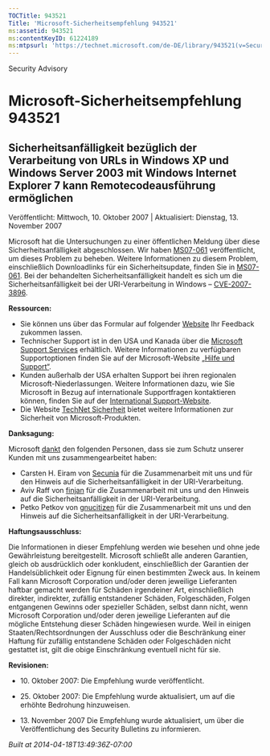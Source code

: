 ```yaml
---
TOCTitle: 943521
Title: 'Microsoft-Sicherheitsempfehlung 943521'
ms:assetid: 943521
ms:contentKeyID: 61224189
ms:mtpsurl: 'https://technet.microsoft.com/de-DE/library/943521(v=Security.10)'
---
```


Security Advisory

Microsoft-Sicherheitsempfehlung 943521
======================================

Sicherheitsanfälligkeit bezüglich der Verarbeitung von URLs in Windows XP und Windows Server 2003 mit Windows Internet Explorer 7 kann Remotecodeausführung ermöglichen
-----------------------------------------------------------------------------------------------------------------------------------------------------------------------

Veröffentlicht: Mittwoch, 10. Oktober 2007 | Aktualisiert: Dienstag, 13. November 2007

Microsoft hat die Untersuchungen zu einer öffentlichen Meldung über diese Sicherheitsanfälligkeit abgeschlossen. Wir haben [MS07-061](https://www.microsoft.com/germany/technet/sicherheit/bulletins/ms07-061.mspx) veröffentlicht, um dieses Problem zu beheben. Weitere Informationen zu diesem Problem, einschließlich Downloadlinks für ein Sicherheitsupdate, finden Sie in [MS07-061](https://www.microsoft.com/germany/technet/sicherheit/bulletins/ms07-061.mspx). Bei der behandelten Sicherheitsanfälligkeit handelt es sich um die Sicherheitsanfälligkeit bei der URI-Verarbeitung in Windows – [CVE-2007-3896](https://cve.mitre.org/cgi-bin/cvename.cgi?name=cve-2007-3896).

**Ressourcen:**

-   Sie können uns über das Formular auf folgender [Website](https://support.microsoft.com/common/survey.aspx?scid=sw;en;1257&showpage=1&ws=technet&sd=tech) Ihr Feedback zukommen lassen.
-   Technischer Support ist in den USA und Kanada über die [Microsoft Support Services](https://go.microsoft.com/fwlink/?linkid=21131) erhältlich. Weitere Informationen zu verfügbaren Supportoptionen finden Sie auf der Microsoft-Website [„Hilfe und Support“](https://support.microsoft.com/).
-   Kunden außerhalb der USA erhalten Support bei ihren regionalen Microsoft-Niederlassungen. Weitere Informationen dazu, wie Sie Microsoft in Bezug auf internationale Supportfragen kontaktieren können, finden Sie auf der [International Support-Website](https://go.microsoft.com/fwlink/?linkid=21155).
-   Die Website [TechNet Sicherheit](https://www.microsoft.com/germany/technet/sicherheit/default.mspx) bietet weitere Informationen zur Sicherheit von Microsoft-Produkten.

**Danksagung:**

Microsoft [dankt](https://www.microsoft.com/germany/technet/sicherheit/bulletins/policy.mspx) den folgenden Personen, dass sie zum Schutz unserer Kunden mit uns zusammengearbeitet haben:

-   Carsten H. Eiram von [Secunia](https://secunia.com/) für die Zusammenarbeit mit uns und für den Hinweis auf die Sicherheitsanfälligkeit in der URI-Verarbeitung.
-   Aviv Raff von [finjan](https://www.finjan.com/) für die Zusammenarbeit mit uns und den Hinweis auf die Sicherheitsanfälligkeit in der URI-Verarbeitung.
-   Petko Petkov von [gnucitizen](https://www.gnucitizen.org/) für die Zusammenarbeit mit uns und den Hinweis auf die Sicherheitsanfälligkeit in der URI-Verarbeitung.

**Haftungsausschluss:**

Die Informationen in dieser Empfehlung werden wie besehen und ohne jede Gewährleistung bereitgestellt. Microsoft schließt alle anderen Garantien, gleich ob ausdrücklich oder konkludent, einschließlich der Garantien der Handelsüblichkeit oder Eignung für einen bestimmten Zweck aus. In keinem Fall kann Microsoft Corporation und/oder deren jeweilige Lieferanten haftbar gemacht werden für Schäden irgendeiner Art, einschließlich direkter, indirekter, zufällig entstandener Schäden, Folgeschäden, Folgen entgangenen Gewinns oder spezieller Schäden, selbst dann nicht, wenn Microsoft Corporation und/oder deren jeweilige Lieferanten auf die mögliche Entstehung dieser Schäden hingewiesen wurde. Weil in einigen Staaten/Rechtsordnungen der Ausschluss oder die Beschränkung einer Haftung für zufällig entstandene Schäden oder Folgeschäden nicht gestattet ist, gilt die obige Einschränkung eventuell nicht für sie.

**Revisionen:**

-   <p>10. Oktober 2007: Die Empfehlung wurde veröffentlicht.</p>
-   <p>25. Oktober 2007: Die Empfehlung wurde aktualisiert, um auf die erhöhte Bedrohung hinzuweisen.</p>
-   <p>13. November 2007 Die Empfehlung wurde aktualisiert, um über die Veröffentlichung des Security Bulletins zu informieren.</p>

*Built at 2014-04-18T13:49:36Z-07:00*

